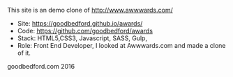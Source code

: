 This site is an demo clone of  http://www.awwwards.com/

- Site: https://goodbedford.github.io/awards/
- Code: https://github.com/goodbedford/awards 
- Stack: HTML5,CSS3, Javascript, SASS, Gulp,
- Role: Front End Developer, I looked at Awwwards.com and made a clone of it.


goodbedford.com 2016